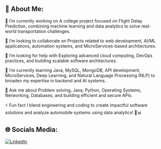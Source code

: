 💫 About Me:
---------------------------------------------------------------------------------------------------------------------------------------------------------------------------------------------------------------------

🚀 I’m currently working on
A college project focused on Flight Delay Prediction, combining machine learning and data analytics to solve real-world transportation challenges.


👥 I’m looking to collaborate on
Projects related to web development, AI/ML applications, automation systems, and MicroServices-based architectures.


🤝 I’m looking for help with
Exploring advanced cloud computing, DevOps practices, and building scalable software architectures.


🌱 I’m currently learning
Java, MySQL, MongoDB, API development, MicroServices, Deep Learning, and Natural Language Processing (NLP) to broaden my expertise in backend and AI systems.


💬 Ask me about
Problem solving, Java, Python, Operating Systems, Networking, Databases, and building efficient and secure APIs.


⚡ Fun fact
I blend engineering and coding to create impactful software solutions and analyze automobile systems using data analytics! 🚗📊


## 🌐 Socials Media:
[![LinkedIn](https://img.shields.io/badge/LinkedIn-%230077B5.svg?logo=linkedin&logoColor=white)]()

<!---
Maawiya06/Maawiya06 is a ✨ special ✨ repository because its `README.md` (this file) appears on your GitHub profile.
You can click the Preview link to take a look at your changes.
--->
